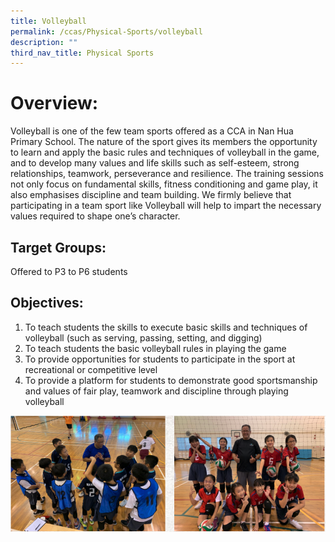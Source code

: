 ```yaml
---
title: Volleyball
permalink: /ccas/Physical-Sports/volleyball
description: ""
third_nav_title: Physical Sports
---
```

# Overview:

Volleyball is one of the few team sports offered as a CCA in Nan Hua Primary School. The nature of the sport gives its members the opportunity to learn and apply the basic rules and techniques of volleyball in the game, and to develop many values and life skills such as self-esteem, strong relationships, teamwork, perseverance and resilience. The training sessions not only focus on fundamental skills, fitness conditioning and game play, it also emphasises discipline and team building. We firmly believe that participating in a team sport like Volleyball will help to impart the necessary values required to shape one’s character.

## Target Groups:

Offered to P3 to P6 students

## Objectives:

1. To teach students the skills to execute basic skills and techniques of volleyball (such as serving, passing, setting, and digging)
2. To teach students the basic volleyball rules in playing the game
3. To provide opportunities for students to participate in the sport at recreational or competitive level
4. To provide a platform for students to demonstrate good sportsmanship and values of fair play, teamwork and discipline through playing volleyball

![](/images/nanhua%20ss1.png)